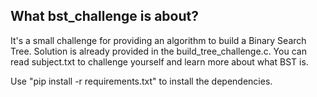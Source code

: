 ## What bst_challenge is about?
It's a small challenge for providing an algorithm to build a Binary Search Tree. Solution is already provided in the build_tree_challenge.c.
You can read subject.txt to challenge yourself and learn more about what BST is.

Use "pip install -r requirements.txt" to install the dependencies.
